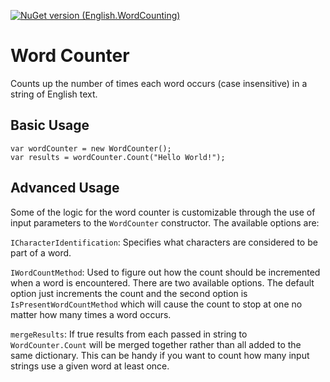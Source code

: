 [![NuGet version (English.WordCounting)](https://img.shields.io/nuget/v/English.WordCounting.svg?style=flat-square)](https://www.nuget.org/packages/English.WordCounting/)


# Word Counter
Counts up the number of times each word occurs (case insensitive) in a string of English text.

## Basic Usage

```
var wordCounter = new WordCounter();
var results = wordCounter.Count("Hello World!");
```

## Advanced Usage

Some of the logic for the word counter is customizable through the use of input parameters to the `WordCounter` constructor. The available options are:

`ICharacterIdentification`: Specifies what characters are considered to be part of a word.

`IWordCountMethod`: Used to figure out how the count should be incremented when a word is encountered. There are two available options. The default option just increments the count and the second option is `IsPresentWordCountMethod` which will cause the count to stop at one no matter how many times a word occurs.

`mergeResults`: If true results from each passed in string to `WordCounter.Count` will be merged together rather than all added to the same dictionary. This can be handy if you want to count how many input strings use a given word at least once.
